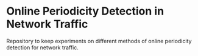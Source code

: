 # Online Periodicity Detection in Network Traffic
Repository to keep experiments on different methods of online periodicity detection for network traffic.
